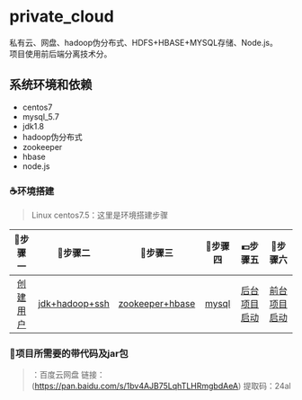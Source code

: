 # private_cloud
私有云、网盘、hadoop伪分布式、HDFS+HBASE+MYSQL存储、Node.js。<br>项目使用前后端分离技术分。

## 系统环境和依赖
* centos7
* mysql_5.7
* jdk1.8
* hadoop伪分布式
* zookeeper
* hbase
* node.js


### :coffee:环境搭建 ###


> Linux centos7.5：这里是环境搭建步骤

| :book:步骤一 | :memo:步骤二 | :ski:步骤三 | :guitar:步骤四 |:dollar:步骤五 |:dog:步骤六 |
| :------:| :------: | :------: |:------: |:------: |:------: |
| [创建用户](https://blog.csdn.net/weixin_43784163/article/details/112726035) | [jdk+hadoop+ssh](https://blog.csdn.net/weixin_43784163/article/details/112726737) | [zookeeper+hbase](https://blog.csdn.net/weixin_43784163/article/details/112755834) |[mysql](https://blog.csdn.net/weixin_43784163/article/details/112784442) |[后台项目启动](https://blog.csdn.net/weixin_43784163/article/details/113473311) |[前台项目启动](https://blog.csdn.net/weixin_43784163/article/details/113473311) |

### :mega:项目所需要的带代码及jar包 ###
> ：百度云网盘 链接：(https://pan.baidu.com/s/1bv4AJB75LqhTLHRmgbdAeA) 
提取码：24al 
